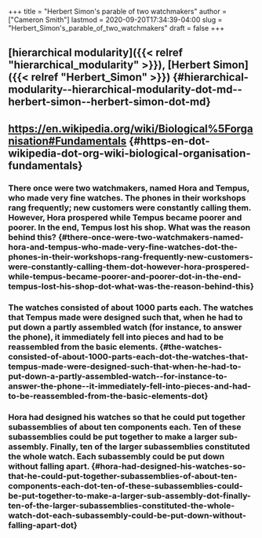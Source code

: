 +++
title = "Herbert Simon's parable of two watchmakers"
author = ["Cameron Smith"]
lastmod = 2020-09-20T17:34:39-04:00
slug = "Herbert_Simon's_parable_of_two_watchmakers"
draft = false
+++

## [hierarchical modularity]({{< relref "hierarchical_modularity" >}}), [Herbert Simon]({{< relref "Herbert_Simon" >}}) {#hierarchical-modularity--hierarchical-modularity-dot-md--herbert-simon--herbert-simon-dot-md}


## <https://en.wikipedia.org/wiki/Biological%5Forganisation#Fundamentals> {#https-en-dot-wikipedia-dot-org-wiki-biological-organisation-fundamentals}


### There once were two watchmakers, named Hora and Tempus, who made very fine watches. The phones in their workshops rang frequently; new customers were constantly calling them. However, Hora prospered while Tempus became poorer and poorer. In the end, Tempus lost his shop. What was the reason behind this? {#there-once-were-two-watchmakers-named-hora-and-tempus-who-made-very-fine-watches-dot-the-phones-in-their-workshops-rang-frequently-new-customers-were-constantly-calling-them-dot-however-hora-prospered-while-tempus-became-poorer-and-poorer-dot-in-the-end-tempus-lost-his-shop-dot-what-was-the-reason-behind-this}


### The watches consisted of about 1000 parts each. The watches that Tempus made were designed such that, when he had to put down a partly assembled watch (for instance, to answer the phone), it immediately fell into pieces and had to be reassembled from the basic elements. {#the-watches-consisted-of-about-1000-parts-each-dot-the-watches-that-tempus-made-were-designed-such-that-when-he-had-to-put-down-a-partly-assembled-watch--for-instance-to-answer-the-phone--it-immediately-fell-into-pieces-and-had-to-be-reassembled-from-the-basic-elements-dot}


### Hora had designed his watches so that he could put together subassemblies of about ten components each. Ten of these subassemblies could be put together to make a larger sub-assembly. Finally, ten of the larger subassemblies constituted the whole watch. Each subassembly could be put down without falling apart. {#hora-had-designed-his-watches-so-that-he-could-put-together-subassemblies-of-about-ten-components-each-dot-ten-of-these-subassemblies-could-be-put-together-to-make-a-larger-sub-assembly-dot-finally-ten-of-the-larger-subassemblies-constituted-the-whole-watch-dot-each-subassembly-could-be-put-down-without-falling-apart-dot}
